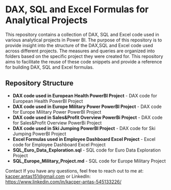 # DAX, SQL and Excel Formulas for Analytical Projects

This repository contains a collection of DAX, SQL and Excel code used in various analytical projects in Power BI. The purpose of this repository is to provide insight into the structure of the DAX,SQL and Excel code used across different projects. 
The measures and queries are organized into folders based on the specific project they were created for. This repository aims to facilitate the reuse of these code snippets and provide a reference for building DAX, SQL and Excel formulas.

## Repository Structure
- **DAX code used in European Health PowerBI Project** - DAX code for European Health PowerBI Project
- **DAX code used in Europe Military Power PowerBI Project** - DAX code for Europe Military Power PowerBI Project
- **DAX code used in Sales&Profit Overview PowerBi Project** - DAX code for Sales&Profit Overview PowerBi Project
- **DAX code used in Ski Jumping PowerBI Project** - DAX code for Ski Jumping PowerBI Project
- **Excel Formulas used in Employee Dashboard Excel Project** - Excel code for Employee Dashboard Excel Project
- **SQL_Euro_Data_Exploration.sql** - SQL code for Euro Data Exploration Project
- **SQL_Europe_Military_Project.md** - SQL code for Europe Military Project




Contact
If you have any questions, feel free to reach out to me at: kacper.antas151@gmail.com or LinkedIn: https://www.linkedin.com/in/kacper-antas-545133226/
